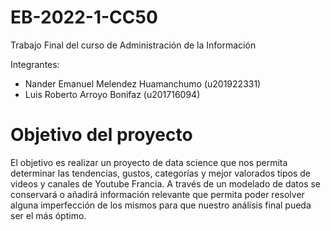 # EB-2022-1-CC50
Trabajo Final del curso de Administración de la Información

Integrantes:
- Nander Emanuel Melendez Huamanchumo (u201922331)
- Luis Roberto Arroyo Bonifaz (u201716094)

# Objetivo del proyecto
El objetivo es realizar un proyecto de data science que nos permita determinar las tendencias, gustos, categorías y mejor valorados tipos de videos y canales de Youtube Francia. A través de un modelado de datos se conservará o añadirá información relevante que permita poder resolver alguna imperfección de los mismos para que nuestro análisis final pueda ser el más óptimo.
